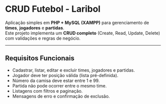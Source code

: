 # CRUD Futebol - Laribol

Aplicação simples em **PHP + MySQL (XAMPP)** para gerenciamento de **times**, **jogadores** e **partidas**.  
Este projeto implementa um **CRUD completo** (Create, Read, Update, Delete) com validações e regras de negócio.

---

## Requisitos Funcionais
- Cadastrar, listar, editar e excluir times, jogadores e partidas.
- Jogador deve ter posição válida (lista pré-definida).
- Número da camisa deve estar entre 1 e 99.
- Partida não pode ocorrer entre o mesmo time.
- Listagens com filtros e paginação.
- Mensagens de erro e confirmação de exclusão.
